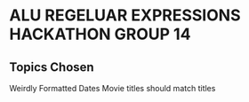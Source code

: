 # ALU REGELUAR EXPRESSIONS HACKATHON GROUP 14

## Topics Chosen

Weirdly Formatted Dates
Movie titles should match titles 